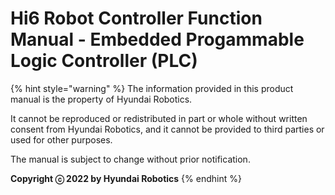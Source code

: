 ﻿# Hi6 Robot Controller Function Manual - Embedded Progammable Logic Controller (PLC)

{% hint style="warning" %}
The information provided in this product manual is the property of Hyundai Robotics.

It cannot be reproduced or redistributed in part or whole without written consent from Hyundai Robotics, and it cannot be provided to third parties or used for other purposes.



The manual is subject to change without prior notification.



**Copyright ⓒ 2022 by Hyundai Robotics**
{% endhint %}
